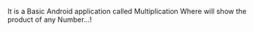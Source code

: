 It is a Basic Android application called Multiplication Where will show the product of any Number...!
